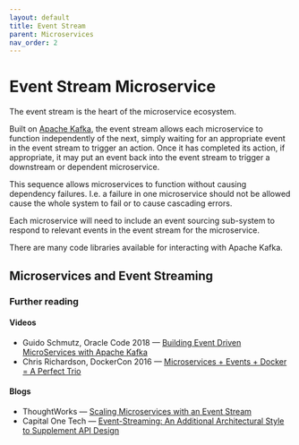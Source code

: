 ```yaml
---
layout: default
title: Event Stream
parent: Microservices
nav_order: 2
---
```

# Event Stream Microservice

The event stream is the heart of the microservice ecosystem.

Built on [Apache Kafka](https://kafka.apache.org/), the event stream allows each microservice to function independently of the next, simply waiting for an appropriate event in the event stream to trigger an action. Once it has completed its action, if appropriate, it may put an event back into the event stream to trigger a downstream or dependent microservice.

This sequence allows microservices to function without causing dependency failures. I.e. a failure in one microservice should not be allowed cause the whole system to fail or to cause cascading errors.

Each microservice will need to include an event sourcing sub-system to respond to relevant events in the event stream for the microservice.

There are many code libraries available for interacting with Apache Kafka.

## Microservices and Event Streaming

### Further reading

#### Videos

- Guido Schmutz, Oracle Code 2018 — [Building Event Driven MicroServices with Apache Kafka](https://www.youtube.com/watch?v=llgU1UqL2JQ)
- Chris Richardson, DockerCon 2016 — [Microservices + Events + Docker = A Perfect Trio](https://www.youtube.com/watch?v=sSm2dRarhPo)

#### Blogs

- ThoughtWorks — [Scaling Microservices with an Event Stream](https://www.thoughtworks.com/insights/blog/scaling-microservices-event-stream)
- Capital One Tech — [Event-Streaming: An Additional Architectural Style to Supplement API Design](https://medium.com/capital-one-tech/event-streaming-an-additional-architectural-style-to-supplement-api-design-703c4f801722)